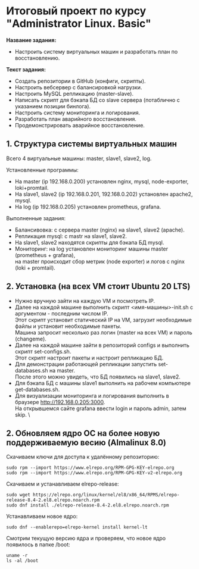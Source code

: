# Итоговый проект по курсу "Administrator Linux. Basic"

**Название задания:** 

  - Настроить систему виртуальных машин и разработать план по восстановлению. 

**Текст задания:** 

  - Создать репозитории в GitHub (конфиги, скрипты). 
  - Настроить вебсервер с балансировкой нагрузки.
  - Настроить MySQL репликацию (master-slave). 
  - Написать скрипт для бэкапа БД со slave сервера (потаблично с указанием позиции бинлога).
  - Настроить систему мониторинга и логирования.
  - Разработать план аварийного восстановления.
  - Продемонстрировать аварийное восстановление.

## 1. Структура системы виртуальных машин

  Всего 4 виртуальные машины: master, slave1, slave2, log.

  Установленные программы:
  
  - На master (ip 192.168.0.200) установлен nginx, mysql, node-exporter, loki+promtail.  
  - На slave1, slave2 (ip 192.168.0.201, 192.168.0.202) установлен apache2, mysql.  
  - На log (ip 192.168.0.205) установлен prometheus, grafana.  
	
  Выполненные задания:
  
  - Балансивовка: с сервера master (nginx) на slave1, slave2 (apache).  
  - Репликация mysql: с mastr на slave1, slave2.
  - На slave1, slave2 находятся скрипты для бэкапа БД mysql.  
  - Мониторинг: на log установлен мониторинг машины master (prometheus + grafana), \
    на master происходит сбор метрик (node exporter) и логов с nginx (loki + promtail).  	

## 2. Установка (на всех VM стоит Ubuntu 20 LTS)

  - Нужно вручную зайти на каждую VM и посмотреть IP.
  - Далее на каждой машине выполнить скрипт <имя-машины>-init.sh с аргументом - последним числом IP. \
    Этот скрипт установит статический IP на VM, загрузит необходимые файлы и установит необходимые пакеты. \
    Машина запросит несколько раз логин (master на всех VM) и пароль (changeme).
  - Далее на каждой машине зайти в репозиторий configs и выполнить скрипт set-configs.sh. \
    Этот скрипт настроит пакеты и настроит репликацию БД.
  - Для демонстрации работающей репликации запустить set-databases.sh на master. \
    После этого можно увидеть, что БД появились на slave1, slave2.
  - Для бэкапа БД с машины slave1 выполнить на рабочем компьютере get-databases.sh.
  - Для визуализации мониторинга и логирования выполнить в браузере http://192.168.0.205:3000. \
    На открывшемся сайте grafana ввести login и пароль admin, затем skip. \
    
 
## 2. Обновляем ядро OC на более новую поддерживаемую весию (Almalinux 8.0)

Скачиваем ключи для доступа к удалённому репозиторию:

```
sudo rpm --import https://www.elrepo.org/RPM-GPG-KEY-elrepo.org
sudo rpm --import https://www.elrepo.org/RPM-GPG-KEY-v2-elrepo.org
```

Скачиваем и устанавливаем elrepo-release:

```
sudo wget https://elrepo.org/linux/kernel/el8/x86_64/RPMS/elrepo-release-8.4-2.el8.elrepo.noarch.rpm
sudo dnf install ./elrepo-release-8.4-2.el8.elrepo.noarch.rpm
```

Устанавливаем новое ядро:

`sudo dnf --enablerepo=elrepo-kernel install kernel-lt`

Смотрим текущую версию ядра и проверяем, что новое ядро появилось в папке /boot:

```
uname -r
ls -al /boot
```

